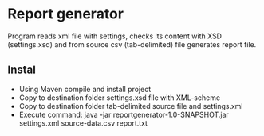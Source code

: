 # Report generator #
Program reads xml file with settings, checks its content with XSD (settings.xsd) and from source csv (tab-delimited) file generates report file.

## Instal ##
* Using Maven compile and install project
* Copy to destination folder settings.xsd file with XML-scheme
* Copy to destination folder tab-delimited source file and settings.xml
* Execute command: java -jar reportgenerator-1.0-SNAPSHOT.jar settings.xml source-data.csv report.txt